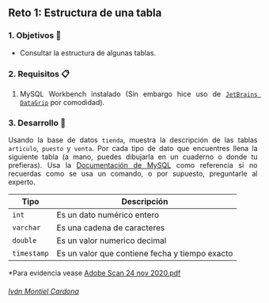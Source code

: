 
## Reto 1: Estructura de una tabla

<div style="text-align: justify;">

### 1. Objetivos :dart:

- Consultar la estructura de algunas tablas.

### 2. Requisitos :clipboard:

1. MySQL Workbench instalado (Sin embargo hice uso de [`JetBrains DataGrip`](https://www.jetbrains.com/datagrip/) por comodidad).

### 3. Desarrollo :rocket:

Usando la base de datos `tienda`, muestra la descripción de las tablas `articulo`, `puesto` y `venta`. Por cada tipo de dato que encuentres llena la siguiente tabla (a mano, puedes dibujarla en un cuaderno o donde tu prefieras). Usa la [Documentación de MySQL](https://dev.mysql.com/doc/refman/8.0/en/data-types.html) como referencia si no recuerdas como se usa un comando, o por supuesto, preguntarle al experto.

| Tipo   | Descripción |
|---|---|
| `int` | Es un dato numérico entero  |
| `varchar` | Es una cadena de caracteres |
| `double`  | Es un valor numerico decimal |
| `timestamp` | Es un valor que contiene fecha y tiempo exacto |

*Para evidencia vease [Adobe Scan 24 nov 2020.pdf](https://github.com/begeistert/Bedu/blob/main/Sesion-01/Reto-01/Adobe%20Scan%2024%20nov%202020.pdf)

</div>

###### [Iván Montiel Cardona](https://github.com/begeistert)
